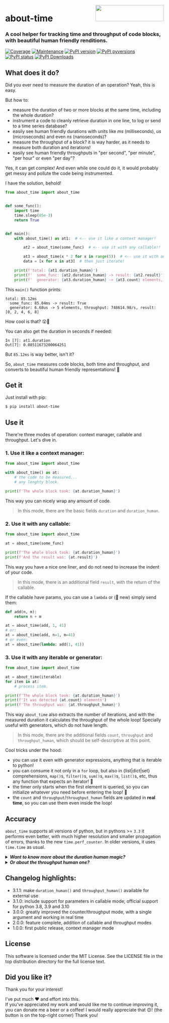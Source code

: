 [<img align="right" src="https://cdn.buymeacoffee.com/buttons/default-orange.png" width="217px" height="51x">](https://www.buymeacoffee.com/rsalmei)

# about-time
### A cool helper for tracking time and throughput of code blocks, with beautiful human friendly renditions.

[![Coverage](https://img.shields.io/badge/coverage-100%25-green.svg)]()
[![Maintenance](https://img.shields.io/badge/Maintained%3F-yes-green.svg)](https://GitHub.com/rsalmei/about-time/graphs/commit-activity)
[![PyPI version](https://img.shields.io/pypi/v/about-time.svg)](https://pypi.python.org/pypi/about-time/)
[![PyPI pyversions](https://img.shields.io/pypi/pyversions/about-time.svg)](https://pypi.python.org/pypi/about-time/)
[![PyPI status](https://img.shields.io/pypi/status/about-time.svg)](https://pypi.python.org/pypi/about-time/)
[![PyPI Downloads](https://pepy.tech/badge/about-time)](https://pepy.tech/project/about-time)

## What does it do?

Did you ever need to measure the duration of an operation? Yeah, this is easy.

But how to:
- measure the duration of two or more blocks at the same time, including the whole duration?
- instrument a code to cleanly retrieve duration in one line, to log or send to a time series database?
- easily see human friendly durations with units like *ms* (milliseconds), *us* (microseconds) and even *ns* (nanoseconds)?
- measure the throughput of a block? it is way harder, as it needs to measure both duration and iterations!
- easily see human friendly throughputs in "per second", "per minute", "per hour" or even "per day"?

Yes, it can get complex! And even while one could do it, it would probably get messy and pollute the code being instrumented.

I have the solution, behold!

```python
from about_time import about_time


def some_func():
    import time
    time.sleep(85e-3)
    return True


def main():
    with about_time() as at1:  # <-- use it like a context manager!

        at2 = about_time(some_func)  # <-- use it with any callable!!

        at3 = about_time(x * 2 for x in range(5))  # <-- use it with any iterable or generator!!!
        data = [x for x in at3]  # then just iterate!

    print(f'total: {at1.duration_human}')
    print(f'  some_func: {at2.duration_human} -> result: {at2.result}')
    print(f'  generator: {at3.duration_human} -> {at3.count} elements, throughput: {at3.throughput_human}, result: {data}')
```

This `main()` function prints:
```
total: 85.12ms
  some_func: 85.04ms -> result: True
  generator: 6.68us -> 5 elements, throughput: 748614.98/s, result: [0, 2, 4, 6, 8]
```

How cool is that? 😲👏

You can also get the duration in seconds if needed:
```
In [7]: at1.duration
Out[7]: 0.08511673200064251
```
But `85.12ms` is way better, isn't it?

So, `about_time` measures code blocks, both time and throughput, and converts to beautiful human friendly representations! 👏


## Get it

Just install with pip:

```bash
$ pip install about-time
```


## Use it

There're three modes of operation: context manager, callable and throughput. Let's dive in.


### 1. Use it like a context manager:

```python
from about_time import about_time

with about_time() as at:
    # the code to be measured...
    # any lenghty block.

print(f'The whole block took: {at.duration_human}')
```

This way you can nicely wrap any amount of code.

> In this mode, there are the basic fields `duration` and `duration_human`.


### 2. Use it with any callable:

```python
from about_time import about_time

at = about_time(some_func)

print(f'The whole block took: {at.duration_human}')
print(f'And the result was: {at.result}')

```

This way you have a nice one liner, and do not need to increase the indent of your code.

> In this mode, there is an additional field `result`, with the return of the callable.

If the callable have params, you can use a `lambda` or (📌 new) simply send them:

```python
def add(n, m):
    return n + m

at = about_time(add, 1, 41)
# or:
at = about_time(add, n=1, m=41)
# or even:
at = about_time(lambda: add(1, 41))

```


### 3. Use it with any iterable or generator:

```python
from about_time import about_time

at = about_time(iterable)
for item in at:
    # process item.

print(f'The whole block took: {at.duration_human}')
print(f'It was detected {at.count} elements')
print(f'The throughput was: {at.throughput_human}')
```

This way `about_time` also extracts the number of iterations, and with the measured duration it calculates the throughput of the whole loop! Specially useful with generators, which do not have length.

> In this mode, there are the additional fields `count`, `throughput` and `throughput_human`, which should be self-descriptive at this point.

Cool tricks under the hood:
- you can use it even with generator expressions, anything that is iterable to python!
- you can consume it not only in a `for` loop, but also in {list|dict|set} comprehensions, `map()`s, `filter()`s, `sum()`s, `max()`s, `list()`s, etc, thus any function that expects an iterator! 👏
- the timer only starts when the first element is queried, so you can initialize whatever you need before entering the loop! 👏
- the `count` and `throughput`/`throughput_human` fields are updated in **real time**, so you can use them even inside the loop!


## Accuracy

`about_time` supports all versions of python, but in pythons >= `3.3` it performs even better, with much higher resolution and smaller propagation of errors, thanks to the new `time.perf_counter`. In older versions, it uses `time.time` as usual.


<details>
<summary><strong><em>Want to know more about the duration human magic?</em></strong></summary>

I've used just one key concept in designing the duration human features: cleanliness.
> `3.44s` is more meaningful than `3.43584783784s`, and `14.12us` is much nicer than `.0000141233333s`.

So what I do is: round values to at most two decimal places, and find the best scale unit to represent them, minimizing resulting values smaller than `1`. The search for the best unit considers even the rounding been applied!
> `0.000999999` does not end up as `999.99us` (truncate) nor `1000.0us` (bad unit), but is auto-upgraded to the next unit `1.0ms`!

The `duration_human` units change seamlessly from nanoseconds to hours.
  - values smaller than 60 seconds are always rendered as "num.D[D]unit", with one or two decimals;
  - from 1 minute onward it changes to "H:MM:SS[.m]".

It feels much more humanly humm? ;)

Some examples:
duration (float seconds) | duration_human
:---: | :---:
.00000000185 | '1.85ns'
.000000999996 | '1.0us'
.00001 | '10.0us'
.0000156 | '15.6us'
.01 | '10.0ms'
.0141233333333 | '14.12ms'
.1099999 | '110.0ms'
.1599999 | '160.0ms'
.8015 | '801.5ms'
3.434999 | '3.43s'
59.999 | '0:01:00'
68.5 | '0:01:08.5'
125.825 | '0:02:05.8'
4488.395 | '1:14:48.4'
---
</details>


<details>
<summary><strong><em>Or about the throughput human one?</em></strong></summary>

I've made the `throughput_human` with a similar logic. It is funny how much trickier "throughput" is to the human brain!
> If something took `1165263 seconds` to handle `123 items`, how fast did it go? It's not obvious...

Even dividing the duration by the number of items, we get `9473 seconds/item`, which also does not mean much. How fast it that? We can't say. How many do we do per time?
> Oh we just need to invert it, so `0.000105555569858 items/second`, there it is! 😂

To make some sense of it we need to multiply that by 3600 (seconds in an hour) to finally get `0.38/h`, which is much better! Now we know how fast that process was!

The `throughput_human` unit changes seamlessly from per-second, per-minute, per-hour and even per-day.

duration (float seconds) | number of elements | throughput_human
:---: | :---: | :---:
1\. | 10 | '10.0/s'
1\. | 2500 | '2500.0/s'
2\. | 1 | '30.0/m'
2\. | 10 | '5.0/s'
1.981981981981982 | 11 | '5.55/s'
100\. | 10 | '6.0/m'
1600\. | 3 | '6.75/h'
.99 | 1 | '1.01/s'
1165263\. | 123 | '0.38/h'
---
</details>


## Changelog highlights:
- 3.1.1: make `duration_human()` and `throughput_human()` available for external use
- 3.1.0: include support for parameters in callable mode; official support for python 3.8, 3.9 and 3.10
- 3.0.0: greatly improved the counter/throughput mode, with a single argument and working in real time
- 2.0.0: feature complete, addition of callable and throughput modes
- 1.0.0: first public release, context manager mode


## License
This software is licensed under the MIT License. See the LICENSE file in the top distribution directory for the full license text.


## Did you like it?

Thank you for your interest!

I've put much ❤️ and effort into this.
<br>If you've appreciated my work and would like me to continue improving it, you can donate me a beer or a coffee! I would really appreciate that 😊! (the button is on the top-right corner) Thank you!
